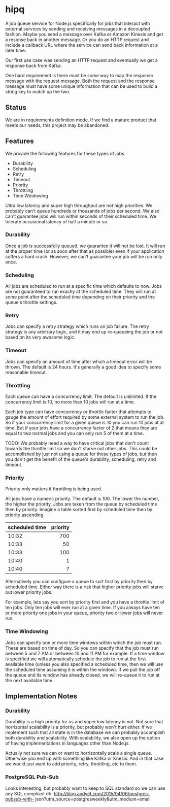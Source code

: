 # hipq

A job queue service for Node.js specifically for jobs that interact with
external services by sending and receiving messages in a decoupled fashion.
Maybe you send a message over Kafka or Amazon Kinesis and get a resonse back in
another message. Or you do an HTTP request and include a callback URL where the
service can send back information at a later time.

Our first use case was sending an HTTP request and eventually we get a response
back from Kafka.

One hard requirement is there must be some way to map the response message with
the request message. Both the request and the response message must have some
unique information that can be used to build a string key to match up the two.

## Status

We are in requirements definition mode. If we find a mature product that meets
our needs, this project may be abandoned.

## Features

We provide the following features for these types of jobs.

* Durability
* Scheduling
* Retry
* Timeout
* Priority
* Throttling
* Time Windowing

Ultra low latency and super high throughput are not high priorities. We probably
can't queue hundreds or thousands of jobs per second. We also can't guarantee
jobs will run within seconds of their scheduled time. We tolerate occasional
latency of half a minute or so.

### Durability

Once a job is successfully queued, we guarantee it will not be lost. It will run
at the proper time (or as soon after that as possible) even if your application
suffers a hard crash. However, we can't guarantee your job will be run only
once.

### Scheduling

All jobs are scheduled to run at a specific time which defaults to now. Jobs are
not guaranteed to run exactly at the scheduled time. They will run at some point
after the scheduled time depending on their priority and the queue's throttle
settings.

### Retry

Jobs can specify a retry strategy which runs on job failure. The retry strategy
is any arbitrary logic, and it may end up re-queueing the job or not based on
its very awesome logic.

### Timeout

Jobs can specify an amount of time after which a timeout error will be thrown.
The default is 24 hours. It's generally a good idea to specify some reasonable
timeout.

### Throttling

Each queue can have a concurrency limit. The default is unlimited. If the
concurrency limit is 10, no more than 10 jobs will run at a time.

Each job type can have concurrency or throttle factor that attempts to gauge the
amount of effort required by some external system to run the job. So if your
concurrency limit for a given queue is 10 you can run 10 jobs at at time. But if
your jobs have a concurrency factor of 2 that means they are equal to two normal
jobs and you can only run 5 of them at a time.

TODO: We probably need a way to have critical jobs that don't count towards the
throttle limit so we don't starve out other jobs. This could be accomplished by
just not using a queue for those types of jobs, but then you don't get the
benefit of the queue's durability, scheduling, retry and timeout.

### Priority

Priority only matters if throttling is being used.

All jobs have a numeric priority. The default is 100. The lower the number, the
higher the priority. Jobs are taken from the queue by scheduled time then by
priority. Imagine a table sorted first by scheduled time then by priority
ascending.

scheduled time      | priority
:------------------ | -------:
10:32               |      700
10:33               |       50
10:33               |      100
10:40               |        1
10:40               |        7

Alternatively you can configure a queue to sort first by priority then by
scheduled time. Either way there is a risk that higher priority jobs will starve
out lower priority jobs.

For example, lets say you sort by priority first and you have a throttle limit
of ten jobs. Only ten jobs will ever run at a given time. If you always have ten
or more priority one jobs in your queue, priority two or lower jobs will never
run.

### Time Windowing

Jobs can specify one or more time windows within which the job must run. These
are based on time of day. So you can specify that the job must run between 5 and
7 AM or between 10 and 11 PM for example. If a time window is specified we will
automatically schedule the job to run at the first available time (unless you
also specified a scheduled time, then we will use the scheduled time assuming it
is  within the window). If we pull the job off the queue and its window has
already closed, we will re-queue it to run at the next available time.

## Implementation Notes

### Durability

Durability is a high priority for us and super low latency is not. Not sure that
horrizontal scalability is a priority, but probably won't hurt either. If we
implement such that all state is in the database we can probably accomplish both
durability and scalability. With scalability, we also open up the option of
having implementations in languages other than Node.js.

Actually not sure we can or want to horrizontally scale a single queue.
Otherwise you end up with something like Kafka or Knesis. And in that case we
would just want to add priority, retry, throttling, etc to them.

### PostgreSQL Pub-Sub

Looks interesting, but probably want to keep to SQL standard so we can use any
SQL compliant db. http://blog.andyet.com/2015/04/06/postgres-pubsub-with-
json?utm_source=postgresweekly&utm_medium=email

